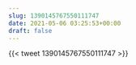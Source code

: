```yaml
---
slug: 1390145767550111747
date: 2021-05-06 03:25:53+00:00
draft: false
---
```


{{< tweet 1390145767550111747 >}}
